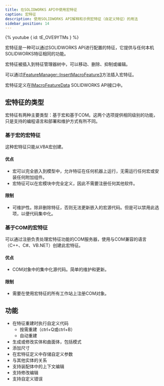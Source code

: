 ```yaml
---
title: 在SOLIDWORKS API中使用宏特征
caption: 宏特征
description: 使用SOLIDWORKS API解释和示例宏特征（自定义特征）的用法
sidebar_position: 14
---
```

{% youtube { id: tE_OVE9YTMs } %}

宏特征是一种可以通过SOLIDWORKS API进行配置的特征，它提供与任何本机SOLIDWORKS特征相同的功能。

宏特征被插入到特征管理器树中，可以移动、删除、抑制或编辑。

可以通过[IFeatureManager::InsertMacroFeature3](https://help.solidworks.com/2014/English/api/sldworksapi/SOLIDWORKS.Interop.sldworks~SOLIDWORKS.Interop.sldworks.IFeatureManager~InsertMacroFeature3.html)方法插入宏特征。

宏特征定义在[IMacroFeatureData](https://help.solidworks.com/2014/english/api/sldworksapi/SolidWorks.Interop.sldworks~SolidWorks.Interop.sldworks.IMacroFeatureData.html) SOLIDWORKS API接口中。

## 宏特征的类型

宏特征有两种主要类型：基于宏和基于COM。这两个选项提供相同级别的功能，只是支持的编程语言和部署和维护方式有所不同。

### 基于宏的宏特征

这种宏特征只能从VBA宏创建。

#### 优点
* 宏可以完全嵌入到模型中，允许特征在任何机器上运行，无需运行任何宏或安装任何附加组件。
* 宏特征可以在宏模块中完全定义，因此不需要注册任何其他软件。

#### 限制
* 可维护性。除非删除特征，否则无法更新嵌入的宏源代码。但是可以禁用此选项，以便代码集中化。

### 基于COM的宏特征

可以通过注册负责处理宏特征功能的COM服务器，使用与COM兼容的语言（C++、C#、VB.NET）创建此宏特征。

#### 优点
* COM对象中的集中化源代码。简单的维护和更新。

#### 限制
* 需要在使用宏特征的所有工作站上注册COM对象。

## 功能

* 在特征重建时执行自定义代码
    * 按需重建（ctrl+Q或ctrl+B）
    * 自动重建
* 生成或修改实体和曲面体，包括模式
* 添加尺寸
* 在宏特征定义中存储自定义参数
* 与其他实体的关系
* 支持装配体中的上下文编辑
* 支持修改编辑
* 支持自定义错误